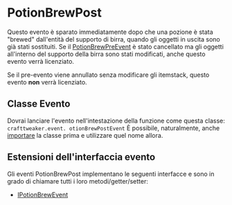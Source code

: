 # PotionBrewPost

Questo evento è sparato immediatamente dopo che una pozione è stata "brewed" dall'entità del supporto di birra, quando gli oggetti in uscita sono già stati sostituiti. Se il [PotionBrewPreEvent](/Vanilla/Events/Events/PotionBrewPre/) è stato cancellato ma gli oggetti all'interno del supporto della birra sono stati modificati, anche questo evento verrà licenziato.

Se il pre-evento viene annullato senza modificare gli itemstack, questo evento **non** verrà licenziato.

## Classe Evento
Dovrai lanciare l'evento nell'intestazione della funzione come questa classe:  
`crafttweaker.event. otionBrewPostEvent` È possibile, naturalmente, anche [importare](/AdvancedFunctions/Import/) la classe prima e utilizzare quel nome allora.

## Estensioni dell'interfaccia evento
Gli eventi PotionBrewPost implementano le seguenti interfacce e sono in grado di chiamare tutti i loro metodi/getter/setter:

- [IPotionBrewEvent](/Vanilla/Events/Events/IPotionBrewEvent/)
